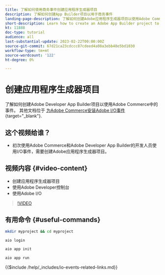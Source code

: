 ```yaml
---
title: 了解如何使用商务事件创建应用程序生成器项目
description: 了解如何创建App Builder项目以用于商务事件
landing-page-description: 了解如何创建Adobe应用程序生成器项目以使用Adobe Commerce事件
short-description: Learn how to create an Adobe App Builder project to use Adobe Commerce events
kt: 11888
doc-type: tutorial
audience: all
last-substantial-update: 2023-02-22T00:00:00Z
source-git-commit: 67d21ca23cdccc87cdeed4a08a3ebb48e5bd1030
workflow-type: tm+mt
source-wordcount: '122'
ht-degree: 0%

---
```



# 创建应用程序生成器项目

了解如何创建Adobe Developer App Builder项目以使用Adobe Commerce中的事件。 其他文档位于 [为Adobe Commerce安装Adobe I/O事件](https://developer.adobe.com/commerce/events/get-started/installation/){target="_blank"}.

## 这个视频给谁？

* 初次使用Adobe Commerce和Adobe Developer App Builder的开发人员使用I/O事件，需要创建Adobe应用程序生成器项目。

## 视频内容 {#video-content}

* 创建应用程序生成器项目
* 使用Adobe Developer控制台
* 使用Adobe I/O

>[!VIDEO](https://video.tv.adobe.com/v/3415797)

## 有用命令 {#useful-commands}

```bash
mkdir myproject && cd myproject

aio login

aio app init

aio app run
```

{{$include /help/_includes/io-events-related-links.md}}
